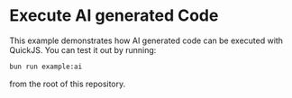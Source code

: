 # Execute AI generated Code

This example demonstrates how AI generated code can be executed with QuickJS. You can test it out by running:

```sh
bun run example:ai
```

from the root of this repository.
